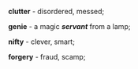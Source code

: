 **clutter** - disordered, messed;

**genie** - a magic ***servant*** from a lamp;

**nifty** - clever, smart;

**forgery** - fraud, scamp;
